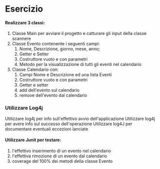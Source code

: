 # Esercizio

#### Realizzare 3 classi:
1. Classe Main per avviare il progetto e catturare gli input della classe scannere
2. Classe Evento contenente i seguenti campi:
   1. Nome, Descrizione, giorno, mese, anno;
   2. Getter e Setter
   3. Costruttore vuoto e con parametri
   4. Metodo per la visualizzazione di tutti gli eventi nel calendario
3. Classe Calendario con:
   1. Campi Nome e Descrizione ed una lista Eventi
   2. Costruttore vuoto e con parametri
   3. Getter e setter
   4. add dell'evento sul calendario
   5. remove dell'evento dal calendario

### Utilizzare Log4j
Utilizzare log4j per info sull'effettivo avvio dell'applicazione
Utilizzare log4j per avere info sul successo dell'operazione
Utilizzare log4J per documentare eventuali eccezioni lanciate

#### Utilizzare Junit per testare:
1. l'effettivo inserimento di un evento nel calendario
2. l'effettiva rimozione di un evento dal calendario
3. coverage del 100% dei metodi della classe Evento
